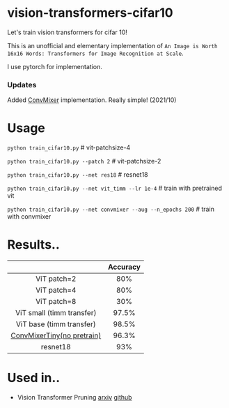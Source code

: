 # vision-transformers-cifar10
Let's train vision transformers for cifar 10! 

This is an unofficial and elementary implementation of `An Image is Worth 16x16 Words: Transformers for Image Recognition at Scale`.

I use pytorch for implementation.

### Updates
Added [ConvMixer]((https://openreview.net/forum?id=TVHS5Y4dNvM)) implementation. Really simple! (2021/10)


# Usage
`python train_cifar10.py` # vit-patchsize-4

`python train_cifar10.py --patch 2` # vit-patchsize-2

`python train_cifar10.py --net res18` # resnet18

`python train_cifar10.py --net vit_timm --lr 1e-4` # train with pretrained vit

`python train_cifar10.py --net convmixer --aug --n_epochs 200` # train with convmixer

# Results..

|             | Accuracy |
|:-----------:|:--------:|
| ViT patch=2 |    80%    |
| ViT patch=4 |    80%   |
| ViT patch=8 |    30%   |
| ViT small (timm transfer) | 97.5% |
| ViT base (timm transfer) | 98.5% |
| [ConvMixerTiny(no pretrain)](https://openreview.net/forum?id=TVHS5Y4dNvM) | 96.3% |
|   resnet18  |  93%  |

# Used in..
* Vision Transformer Pruning [arxiv](https://arxiv.org/abs/2104.08500) [github](https://github.com/Cydia2018/ViT-cifar10-pruning)
